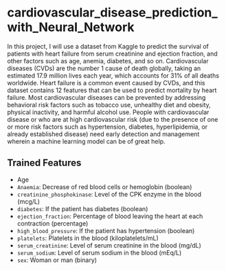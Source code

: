 # cardiovascular_disease_prediction_with_Neural_Network
In this project, I will use a dataset from Kaggle to predict the survival of patients with heart failure from serum creatinine and ejection fraction, and other factors such as age, anemia, diabetes, and so on.  Cardiovascular diseases (CVDs) are the number 1 cause of death globally, taking an estimated 17.9 million lives each year, which accounts for 31% of all deaths worldwide. Heart failure is a common event caused by CVDs, and this dataset contains 12 features that can be used to predict mortality by heart failure.  Most cardiovascular diseases can be prevented by addressing behavioral risk factors such as tobacco use, unhealthy diet and obesity, physical inactivity, and harmful alcohol use.  People with cardiovascular disease or who are at high cardiovascular risk (due to the presence of one or more risk factors such as hypertension, diabetes, hyperlipidemia, or already established disease) need early detection and management wherein a machine learning model can be of great help.

## Trained Features
- Age
- `Anaemia`: Decrease of red blood cells or hemoglobin (boolean)
- `creatinine_phosphokinase`: Level of the CPK enzyme in the blood (mcg/L)
- `diabetes`: If the patient has diabetes (boolean)
- `ejection_fraction`: Percentage of blood leaving the heart at each contraction (percentage)
- `high_blood_pressure`: If the patient has hypertension (boolean)
- `platelets`: Platelets in the blood (kiloplatelets/mL)
- `serum_creatinine`: Level of serum creatinine in the blood (mg/dL)
- `serum_sodium`: Level of serum sodium in the blood (mEq/L)
- `sex`: Woman or man (binary)
